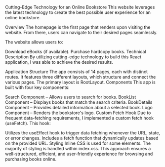 Cutting-Edge Technology for an Online Bookstore
This website leverages the latest technology to create the best possible user experience for an online bookstore.

Overview
The homepage is the first page that renders upon visiting the website. From there, users can navigate to their desired pages seamlessly.

The website allows users to:

Download eBooks (if available).
Purchase hardcopy books.
Technical Description
By utilizing cutting-edge technology to build this React application, I was able to achieve the desired results.

Application Structure
The app consists of 14 pages, each with distinct routes.
It features three different layouts, which structure and connect the various pages.
The primary layout is RootLayout.
Components
This app is built with four key components:

Search Component – Allows users to search for books.
BookList Component – Displays books that match the search criteria.
BookDetails Component – Provides detailed information about a selected book.
Logo Component – Renders the bookstore's logo.
Custom Fetch Hook
Due to frequent data-fetching requirements, I implemented a custom fetch hook (useFetch). This hook:

Utilizes the useEffect hook to trigger data fetching whenever the URL, state, or error changes.
Includes a fetch function that dynamically updates based on the provided URL.
Styling
Inline CSS is used for some elements.
The majority of styling is handled within index.css.
This approach ensures a well-structured, efficient, and user-friendly experience for browsing and purchasing books online.

